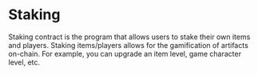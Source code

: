 # Staking

Staking contract is the program that allows users to stake their own items and players. Staking items/players allows for the gamification of artifacts on-chain. For example, you can upgrade an item level, game character level, etc.
